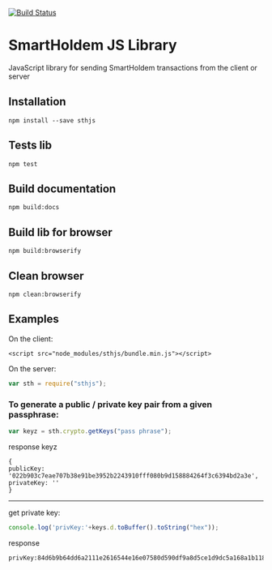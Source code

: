 [![Build Status](https://travis-ci.org/smartholdem/sth-js.svg?branch=master)](https://travis-ci.org/smartholdem/sth-js)

# SmartHoldem JS Library

JavaScript library for sending SmartHoldem transactions from the client or server

## Installation

```shell
npm install --save sthjs
```

## Tests lib

```
npm test
```

## Build documentation

```
npm build:docs
```

## Build lib for browser

```
npm build:browserify
```

## Clean browser

```
npm clean:browserify
```

## Examples

On the client:

```
<script src="node_modules/sthjs/bundle.min.js"></script>
```

On the server:

```js
var sth = require("sthjs");
```


### To generate a public / private key pair from a given passphrase:

```js
var keyz = sth.crypto.getKeys("pass phrase");
```

response keyz

```shell
{
publicKey: '022b903c7eae707b38e91be3952b2243910fff080b9d158884264f3c6394bd2a3e',
privateKey: ''
}
```

---

get private key:

```js
console.log('privKey:'+keys.d.toBuffer().toString("hex"));
```

response

```shell
privKey:84d6b9b64dd6a2111e2616544e16e07580d590df9a8d5ce1d9dc5a168a1b1188
```


